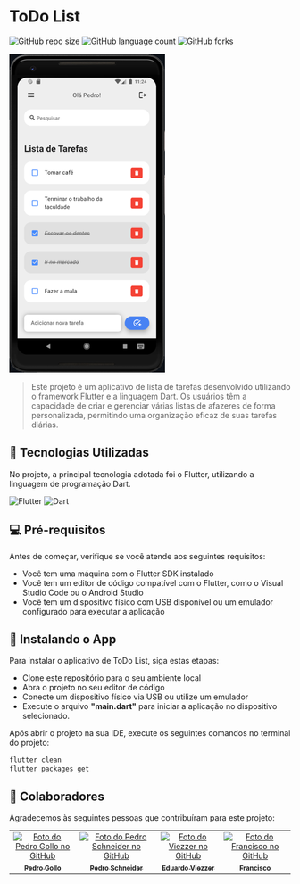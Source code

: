 # ToDo List

![GitHub repo size](https://img.shields.io/github/repo-size/pbgollo/trabalho_mobile_1?style=for-the-badge)
![GitHub language count](https://img.shields.io/github/languages/count/pbgollo/trabalho_mobile_1?style=for-the-badge)
![GitHub forks](https://img.shields.io/github/forks/pbgollo/trabalho_mobile_1?style=for-the-badge)

<img src="assets/images/todo.png" alt="Exemplo imagem">

> Este projeto é um aplicativo de lista de tarefas desenvolvido utilizando o framework Flutter e a linguagem Dart. Os usuários têm a capacidade de criar e gerenciar várias listas de afazeres de forma personalizada, permitindo uma organização eficaz de suas tarefas diárias.
## 🔧 Tecnologias Utilizadas

No projeto, a principal tecnologia adotada foi o Flutter, utilizando a linguagem de programação Dart.

![Flutter](https://img.shields.io/badge/Flutter-%2302569B.svg?style=for-the-badge&logo=Flutter&logoColor=white)
![Dart](https://img.shields.io/badge/dart-%230175C2.svg?style=for-the-badge&logo=dart&logoColor=white)

## 💻 Pré-requisitos

Antes de começar, verifique se você atende aos seguintes requisitos:

- Você tem uma máquina com o Flutter SDK instalado
- Você tem um editor de código compatível com o Flutter, como o Visual Studio Code ou o Android Studio
- Você tem um dispositivo físico com USB disponível ou um emulador configurado para executar a aplicação

## 🚀 Instalando o App
Para instalar o aplicativo de ToDo List, siga estas etapas:

- Clone este repositório para o seu ambiente local
- Abra o projeto no seu editor de código
- Conecte um dispositivo físico via USB ou utilize um emulador
- Execute o arquivo **"main.dart"** para iniciar a aplicação no dispositivo selecionado.

Após abrir o projeto na sua IDE, execute os seguintes comandos no terminal do projeto:
```
flutter clean
flutter packages get
```

## 🤝 Colaboradores

Agradecemos às seguintes pessoas que contribuíram para este projeto:

<table>
  <tr>
    <td align="center">
      <a href="https://github.com/pbgollo" title="Perfil do Pedro Gollo no GitHub">
        <img src="https://avatars.githubusercontent.com/u/130512644" width="100px;" alt="Foto do Pedro Gollo no GitHub"/><br>
        <sub>
          <b>Pedro Gollo</b>
        </sub>
      </a>
    </td>
    <td align="center">
      <a href="https://github.com//pedrin-pedrada" title="Perfil do Pedro Schneider no GitHub">
        <img src="https://avatars.githubusercontent.com/u/53955622?v=4" width="100px;" alt="Foto do Pedro Schneider no GitHub"/><br>
        <sub>
          <b>Pedro Schneider</b>
        </sub>
      </a>
    </td>
    <td align="center">
      <a href="https://github.com/viezzer" title="Perfil do Eduardo Viezzer no GitHub">
        <img src="https://avatars.githubusercontent.com/u/33733608?v=4" width="100px;" alt="Foto do Viezzer no GitHub"/><br>
        <sub>
          <b>Eduardo Viezzer</b>
        </sub>
      </a>
    </td>
    <td align="center">
      <a href="https://github.com/surviveed" title="Perfil do Francisco no GitHub">
        <img src="https://avatars.githubusercontent.com/u/107439229?v=4" width="100px;" alt="Foto do Francisco no GitHub"/><br>
        <sub>
          <b>Francisco</b>
        </sub>
      </a>
    </td>
  </tr>
</table>
